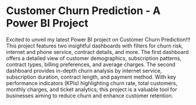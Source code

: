 # Customer Churn Prediction - A Power BI Project
Excited to unveil my latest Power BI project on Customer Churn Prediction!!! This project features two insightful dashboards with filters for churn risk, internet and phone service, contract details, and more. The first dashboard offers a detailed view of customer demographics, subscription patterns, contract types, billing preferences, and average charges. The second dashboard provides in-depth churn analysis by internet service, subscription duration, contract length, and payment method. With key performance indicators (KPIs) highlighting churn rate, total customers, monthly charges, and ticket analytics, this project is a valuable tool for businesses aiming to reduce churn and enhance customer retention.

